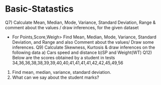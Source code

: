 # Basic-Statastics
Q7) Calculate Mean, Median, Mode, Variance, Standard Deviation, Range &     comment about the values / draw inferences, for the given dataset
-	For Points,Score,Weigh>
Find Mean, Median, Mode, Variance, Standard Deviation, and Range and also Comment about the values/ Draw some inferences.
Q9) Calculate Skewness, Kurtosis & draw inferences on the following data
     a) Cars speed and distance 
b)SP and Weight(WT)
Q12)  Below are the scores obtained by a student in tests 
34,36,36,38,38,39,39,40,40,41,41,41,41,42,42,45,49,56
1)	Find mean, median, variance, standard deviation.
2)	What can we say about the student marks? 

